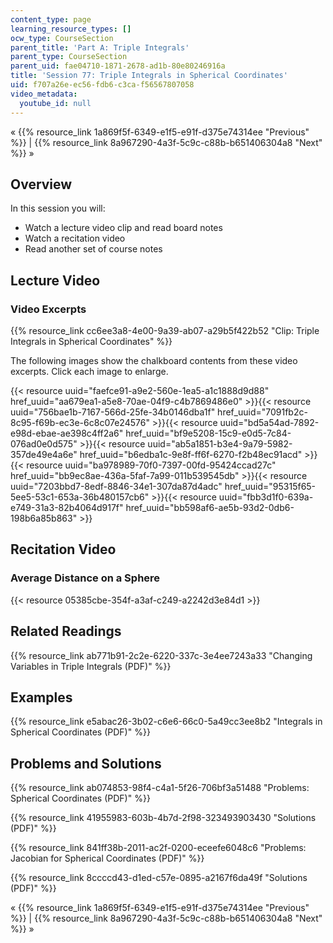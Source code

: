 ```yaml
---
content_type: page
learning_resource_types: []
ocw_type: CourseSection
parent_title: 'Part A: Triple Integrals'
parent_type: CourseSection
parent_uid: fae04710-1871-2678-ad1b-80e80246916a
title: 'Session 77: Triple Integrals in Spherical Coordinates'
uid: f707a26e-ec56-fdb6-c3ca-f56567807058
video_metadata:
  youtube_id: null
---
```


« {{% resource_link 1a869f5f-6349-e1f5-e91f-d375e74314ee "Previous" %}} | {{% resource_link 8a967290-4a3f-5c9c-c88b-b651406304a8 "Next" %}} »

Overview
--------

In this session you will:

*   Watch a lecture video clip and read board notes
*   Watch a recitation video
*   Read another set of course notes

Lecture Video
-------------

### Video Excerpts

{{% resource_link cc6ee3a8-4e00-9a39-ab07-a29b5f422b52 "Clip: Triple Integrals in Spherical Coordinates" %}}

The following images show the chalkboard contents from these video excerpts. Click each image to enlarge.

{{< resource uuid="faefce91-a9e2-560e-1ea5-a1c1888d9d88" href_uuid="aa679ea1-a5e8-70ae-04f9-c4b7869486e0" >}}{{< resource uuid="756bae1b-7167-566d-25fe-34b0146dba1f" href_uuid="7091fb2c-8c95-f69b-ec3e-6c8c07e24576" >}}{{< resource uuid="bd5a54ad-7892-e98d-ebae-ae398c4ff2a6" href_uuid="bf9e5208-15c9-e0d5-7c84-076ad0e0d575" >}}{{< resource uuid="ab5a1851-b3e4-9a79-5982-357de49e4a6e" href_uuid="b6edba1c-9e8f-ff6f-6270-f2b48ec91acd" >}}  
{{< resource uuid="ba978989-70f0-7397-00fd-95424ccad27c" href_uuid="bb9ec8ae-436a-5faf-7a99-011b539545db" >}}{{< resource uuid="7203bbd7-8edf-8846-34e1-307da87d4adc" href_uuid="95315f65-5ee5-53c1-653a-36b480157cb6" >}}{{< resource uuid="fbb3d1f0-639a-e749-31a3-82b4064d917f" href_uuid="bb598af6-ae5b-93d2-0db6-198b6a85b863" >}}

Recitation Video
----------------

### Average Distance on a Sphere

{{< resource 05385cbe-354f-a3af-c249-a2242d3e84d1 >}}

Related Readings
----------------

{{% resource_link ab771b91-2c2e-6220-337c-3e4ee7243a33 "Changing Variables in Triple Integrals (PDF)" %}}

Examples
--------

{{% resource_link e5abac26-3b02-c6e6-66c0-5a49cc3ee8b2 "Integrals in Spherical Coordinates (PDF)" %}}

Problems and Solutions
----------------------

{{% resource_link ab074853-98f4-c4a1-5f26-706bf3a51488 "Problems: Spherical Coordinates (PDF)" %}}

{{% resource_link 41955983-603b-4b7d-2f98-323493903430 "Solutions (PDF)" %}}

{{% resource_link 841ff38b-2011-ac2f-0200-eceefe6048c6 "Problems: Jacobian for Spherical Coordinates (PDF)" %}}

{{% resource_link 8ccccd43-d1ed-c57e-0895-a2167f6da49f "Solutions (PDF)" %}}

« {{% resource_link 1a869f5f-6349-e1f5-e91f-d375e74314ee "Previous" %}} | {{% resource_link 8a967290-4a3f-5c9c-c88b-b651406304a8 "Next" %}} »